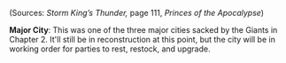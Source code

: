 
(Sources: *Storm King’s Thunder,* page 111, *Princes of the Apocalypse*)

**Major City**: This was one of the three major cities sacked by the Giants in Chapter 2. It'll still be in reconstruction at this point, but the city will be in working order for parties to rest, restock, and upgrade.
